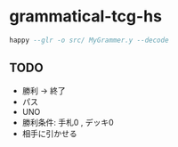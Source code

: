 # grammatical-tcg-hs


``` haskell
happy --glr -o src/ MyGrammer.y --decode
```

## TODO
* 勝利 → 終了
* パス
* UNO
* 勝利条件: 手札0 , デッキ0
* 相手に引かせる
